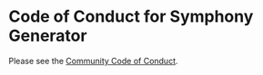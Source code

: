 # Code of Conduct for Symphony Generator

Please see the [Community Code of Conduct](https://www.finos.org/code-of-conduct).
